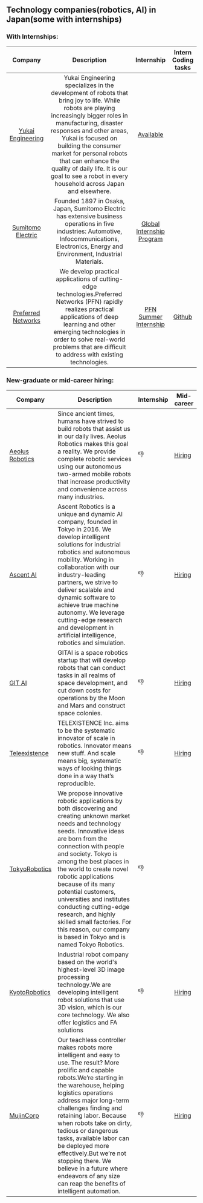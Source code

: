 ## Technology companies(robotics, AI) in Japan(some with internships)

### With Internships:
| Company | Description  | Internship |Intern Coding tasks|
| :-: |:-: | :-: |:-:|
| [Yukai Engineering](https://www.ux-xu.com/en) |Yukai Engineering specializes in the development of robots that bring joy to life. While robots are playing increasingly bigger roles in manufacturing, disaster responses and other areas, Yukai is focused on building the consumer market for personal robots that can enhance the quality of daily life. It is our goal to see a robot in every household across Japan and elsewhere.|[Available](https://sumitomoelectric.com/careers/global-internship/2022)||
| [Sumitomo Electric](https://www.ux-xu.com/en) |Founded 1897 in Osaka, Japan, Sumitomo Electric has extensive business operations in five industries: Automotive, Infocommunications, Electronics, Energy and Environment, Industrial Materials.|[Global Internship Program](https://www.ux-xu.com/recruit-en)||
| [Preferred Networks](https://www.preferred.jp/en/) |We develop practical applications of cutting-edge technologies.Preferred Networks (PFN) rapidly realizes practical applications of deep learning and other emerging technologies in order to solve real-world problems that are difficult to address with existing technologies.|[PFN Summer Internship](https://www.preferred.jp/en/news/internship2021/)|[Github](https://github.com/pfnet/intern-coding-tasks)|

### New-graduate or mid-career hiring:
| Company | Description  | Internship |Mid-career|
| ---------------------------------------------------------------- | ------------------- | ---------------- |-------|
| [Aeolus Robotics](https://aeolusbot.com/) |Since ancient times, humans have strived to build robots that assist us in our daily lives. Aeolus Robotics makes this goal a reality. We provide complete robotic services using our autonomous two-armed mobile robots that increase productivity and convenience across many industries.|:thumbsdown:|[Hiring](https://aeolusbot.com/careers/)|
| [Ascent AI](https://ascent.ai/) |Ascent Robotics is a unique and dynamic AI company, founded in Tokyo in 2016. We develop intelligent solutions for  industrial robotics and autonomous mobility. Working in collaboration with our industry-leading partners, we strive to deliver scalable and dynamic software to achieve true machine autonomy. We leverage cutting-edge research and development in artificial intelligence, robotics and simulation.|:thumbsdown:|[Hiring](https://ascent.ai/)|
| [GIT AI](https://gitai.tech/) |GITAI is a space robotics startup that will develop robots that can conduct tasks in all realms of space development, and cut down costs for operations by the Moon and Mars and construct space colonies.|:thumbsdown:|[Hiring](https://ascent.ai/)|
| [Teleexistence](https://tx-inc.com/en/home/) |TELEXISTENCE Inc. aims to be the systematic innovator of scale in robotics. Innovator means new stuff. And scale means big, systematic ways of looking things done in a way that’s reproducible.|:thumbsdown:|[Hiring](https://tx-inc.com/en/career/)|
| [TokyoRobotics](https://robotics.tokyo/) |We propose innovative robotic applications by both discovering and creating unknown market needs and technology seeds. Innovative ideas are born from the connection with people and society. Tokyo is among the best places in the world to create novel robotic applications because of its many potential customers, universities and institutes conducting cutting-edge research, and highly skilled small factories. For this reason, our company is based in Tokyo and is named Tokyo Robotics.|:thumbsdown:||
| [KyotoRobotics](https://www.kyotorobotics.co.jp/en/) |Industrial robot company based on the world's highest-level 3D image processing technology.We are developing intelligent robot solutions that use 3D vision, which is our core technology. We also offer logistics and FA solutions|:thumbsdown:|[Hiring](https://www.kyotorobotics.co.jp/en/recruit)|
| [MujinCorp](https://mujin-corp.com/) |Our teachless controller makes robots more intelligent and easy to use. The result? More prolific and capable robots.We’re starting in the warehouse, helping logistics operations address major long-term challenges finding and retaining labor. Because when robots take on dirty, tedious or dangerous tasks, available labor can be deployed more effectively.But we’re not stopping there. We believe in a future where endeavors of any size can reap the benefits of intelligent automation.|:thumbsdown:|[Hiring](https://mujin-corp.com/about/careers/)|



